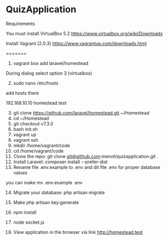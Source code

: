 # QuizApplication 

Requirements

You must install VirtualBox 5.2
https://www.virtualbox.org/wiki/Downloads

Install Vagrant (2.0.3)
https://www.vagrantup.com/downloads.html 

=======
1. vagrant box add laravel/homestead 

During dialog select option 3 (virtualbox) 

2. sudo nano /etc/hosts
 
add hosts there 
 
192.168.10.10   homestead.test
    
3. git clone https://github.com/laravel/homestead.git ~/Homestead
4. cd ~/Homestead
5. git checkout v7.3.0
6. bash init.sh
7. vagrant up
8. vagrant ssh
9. mkdir /home/vagrant/code
10. cd /home/vagrant/code
11. Clone the repo: git clone git@github.com:menvil/quizapplication.git .
12. Install Laravel: composer install --prefer-dist
13. Rename file .env.example to .env and dit file .env for proper database values 

you can make 
mv .env.example .env

14. Migrate your database: php artisan migrate
15. Make php artisan key:generate

16. npm install
17. node socket.js
18. View application in the browser via link http://homestead.test